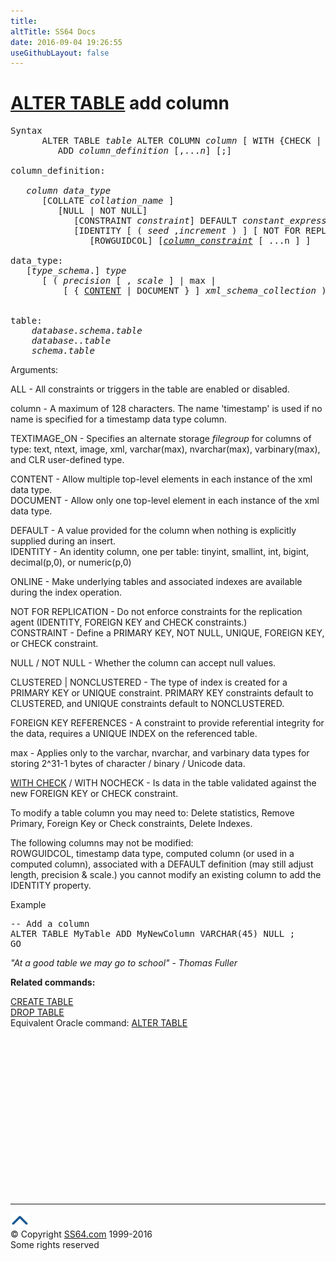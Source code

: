 ```yaml
---
title:
altTitle: SS64 Docs
date: 2016-09-04 19:26:55
useGithubLayout: false
---
```

<!-- #BeginLibraryItem "/Library/head_sql.lbi" --><!-- #EndLibraryItem --><h1><a href="table_a.html">ALTER TABLE</a> add column</h1>
<pre>Syntax
      ALTER TABLE <i>table </i>ALTER COLUMN <i>column</i> [ WITH {CHECK | NOCHECK} ]
         ADD <i>column_definition</i> [,...<i>n</i>] [;]

column_definition:

   <i>column data_type</i>
      [COLLATE <i>collation_name</i> ] 
         [NULL | NOT NULL]
            [CONSTRAINT <i>constraint</i>] DEFAULT <i>constant_expression</i> ] 
            [IDENTITY [ ( <i>seed</i> ,<i>increment</i> ) ] [ NOT FOR REPLICATION ] 
               [ROWGUIDCOL] [<i><a href="table_a_constraint.html">column_constraint</a></i> [ ...n ] ] 
    
data_type: 
   [<i>type_schema</i>.] <i>type</i> 
      [ ( <i>precision</i> [ , <i>scale</i> ] | max | 
          [ { <u>CONTENT</u> | DOCUMENT } ] <i>xml_schema_collection</i> ) ] 

 
table:
<i>    database.schema.table
    database..table
    schema.table </i>
</pre>
<p>    Arguments:</p>
<p>ALL - All constraints or triggers in the table are enabled or disabled.</p>
<p>column - A maximum of 128 characters. The name 'timestamp' is used if no name is specified for a timestamp data type column.</p>
<p>TEXTIMAGE_ON - Specifies an alternate storage <i>filegroup</i> for columns of type: text, ntext, image, xml, varchar(max), nvarchar(max), varbinary(max), and CLR user-defined type.</p>
<p>CONTENT - Allow multiple top-level elements in each instance of the xml data type.<br>
DOCUMENT - Allow only one top-level element in each instance of the xml data type.</p>
<p>  DEFAULT - A value provided for the column when nothing is explicitly supplied during an insert.<br>
  IDENTITY - An identity column, one per table: tinyint, smallint, int, bigint, decimal(p,0), or numeric(p,0)</p>
<p>ONLINE - Make underlying tables and associated indexes are available  during the index operation. </p>
<p>  NOT FOR REPLICATION - Do not enforce constraints for the replication agent (IDENTITY, FOREIGN KEY and CHECK constraints.) <br>
  CONSTRAINT - Define a PRIMARY KEY, NOT NULL, UNIQUE, FOREIGN KEY, or CHECK constraint.</p>
<p>NULL / NOT NULL - Whether the column can accept null values.</p>
<p>CLUSTERED | NONCLUSTERED - The type of index is created for a PRIMARY KEY or UNIQUE constraint. PRIMARY KEY constraints default to CLUSTERED, and UNIQUE constraints default to NONCLUSTERED.</p>
<p>FOREIGN KEY REFERENCES - A constraint to provide referential integrity for the data, requires a UNIQUE INDEX on the referenced table.</p>
<p>max - Applies only to the varchar, nvarchar, and varbinary data types for storing 2^31-1 bytes of character / binary / Unicode data.</p>
<p><u>WITH CHECK</u> / WITH NOCHECK - Is data in the table validated against the new FOREIGN KEY or CHECK constraint.</p>
<p>To modify a table column you may need to: Delete statistics, Remove Primary, Foreign Key or Check constraints, Delete Indexes.</p>
<p>The following columns may not be modified: <br>
  ROWGUIDCOL, timestamp data type, computed column (or used in a computed column), associated with a DEFAULT definition (may still adjust length, precision &amp; scale.) you cannot modify an existing  column to add the IDENTITY property.</p>
<p>Example</p>
<pre>-- Add a column
ALTER TABLE MyTable ADD MyNewColumn VARCHAR(45) NULL ;<br>GO</pre>
<p><span class="quote"><i>"At a good table we may go to school" - Thomas Fuller</i></span></p>
<p><b>Related commands:</b></p>
<p><a href="table_c.html">CREATE TABLE</a><br>
<a href="table_d.html">DROP TABLE</a><br>
Equivalent Oracle command:  <a href="../ora/table_a.html">ALTER TABLE</a></p><!-- #BeginLibraryItem "/Library/foot_sql.lbi" --><p>
<!-- ss64-sql -->
<ins class="adsbygoogle" style="display:inline-block;width:300px;height:250px" data-ad-client="ca-pub-6140977852749469" data-ad-slot="6953563613"></ins>
<script>
(adsbygoogle = window.adsbygoogle || []).push({});
</script></p>
<hr>
<div id="bl" class="footer"><a href="table_a_col_def.html#"><img src="../images/top.png" width="30" height="22" alt="Back to the Top"></a></div>
<div id="br" class="footer, tagline">© Copyright <a href="http://ss64.com/">SS64.com</a> 1999-2016<br>
Some rights reserved</div><!-- #EndLibraryItem -->

